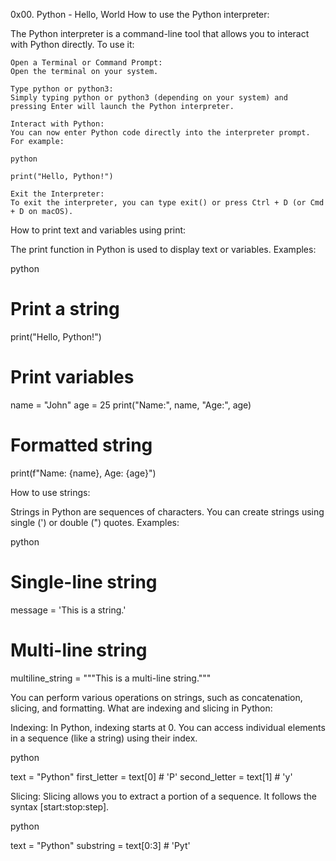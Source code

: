 0x00. Python - Hello, World
How to use the Python interpreter:

The Python interpreter is a command-line tool that allows you to interact with Python directly. To use it:

    Open a Terminal or Command Prompt:
    Open the terminal on your system.

    Type python or python3:
    Simply typing python or python3 (depending on your system) and pressing Enter will launch the Python interpreter.

    Interact with Python:
    You can now enter Python code directly into the interpreter prompt. For example:

    python

    print("Hello, Python!")

    Exit the Interpreter:
    To exit the interpreter, you can type exit() or press Ctrl + D (or Cmd + D on macOS).

How to print text and variables using print:

The print function in Python is used to display text or variables. Examples:

python

# Print a string
print("Hello, Python!")

# Print variables
name = "John"
age = 25
print("Name:", name, "Age:", age)

# Formatted string
print(f"Name: {name}, Age: {age}")

How to use strings:

Strings in Python are sequences of characters. You can create strings using single (') or double (") quotes. Examples:

python

# Single-line string
message = 'This is a string.'

# Multi-line string
multiline_string = """This is
a multi-line
string."""

You can perform various operations on strings, such as concatenation, slicing, and formatting.
What are indexing and slicing in Python:

Indexing:
In Python, indexing starts at 0. You can access individual elements in a sequence (like a string) using their index.

python

text = "Python"
first_letter = text[0]  # 'P'
second_letter = text[1]  # 'y'

Slicing:
Slicing allows you to extract a portion of a sequence. It follows the syntax [start:stop:step].

python

text = "Python"
substring = text[0:3]  # 'Pyt'

